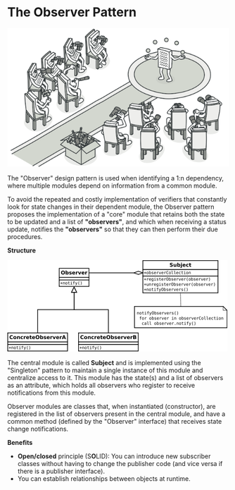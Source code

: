 # The Observer Pattern

<img src="/public/observer-pattern.png" alt="Observer Pattern Structure"/>

The "Observer" design pattern is used when identifying a 1:n dependency, where multiple modules depend on information from a common module.

To avoid the repeated and costly implementation of verifiers that constantly look for state changes in their dependent module, the Observer pattern proposes the implementation of a "core" module that retains both the state to be updated and a list of **"observers"**, and which when receiving a status update, notifies the **"observers"** so that they can then perform their due procedures.

**Structure**

<img src="/public/observer-uml.png" alt="Observer Pattern UML Diagram"/>

The central module is called **Subject** and is implemented using the "Singleton" pattern to maintain a single instance of this module and centralize access to it. This module has the state(s) and a list of observers as an attribute, which holds all observers who register to receive notifications from this module.

Observer modules are classes that, when instantiated (constructor), are registered in the list of observers present in the central module, and have a common method (defined by the "Observer" interface) that receives state change notifications.

**Benefits**

- **Open/closed** principle (S**O**LID): You can introduce new subscriber classes without having to change the publisher code (and vice versa if there is a publisher interface).
- You can establish relationships between objects at runtime.
